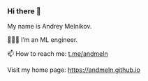 ### Hi there 👋

My name is Andrey Melnikov.

👨🏻‍💻 I’m an ML engineer.

📫 How to reach me: [t.me/andmeln](https://t.me/andmeln)

Visit my home page: https://andmeln.github.io
